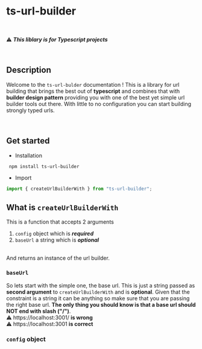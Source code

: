 # ts-url-builder
<br />

⚠️  ___This liblary is for Typescript projects___

<br />




## Description
Welcome to the `ts-url-bulder` documentation !
This is a library for url building that brings the best out of __typescript__ and combines that with __builder design pattern__ providing you with one of the best yet simple url builder tools out there. With little to no configuration you can start building strongly typed urls.

<br />

## Get started

- Installation
```
 npm install ts-url-builder
```
- Import
```typescript
import { createUrlBuilderWith } from "ts-url-builder";
```
## What is `createUrlBuilderWith`
This is a function that accepts 2 arguments <br />
1. `config` object which is ___required___
2. `baseUrl` a string which is ___optional___
<br />
And returns an instance of the url builder.

### `baseUrl`
So lets start with the simple one, the base url. This is just a string passed as __second argument__ to `createUrlBuilderWith` and is __optional__. Given that the constraint is a string it can be anything so make sure that you are passing the right base url. __The only thing you should know is that a base url should NOT end with slash ("/")__.<br />
⚠️ https://localhost:3001/ __is wrong__ <br />
⚠️ https://localhost:3001 __is correct__

### `config` object
